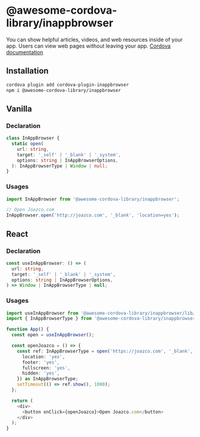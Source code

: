 # @awesome-cordova-library/inappbrowser

You can show helpful articles, videos, and web resources inside of your app. Users can view web pages without leaving your app.
[Cordova documentation](https://cordova.apache.org/docs/en/11.x/reference/cordova-plugin-inappbrowser/index.html)

## Installation

```sh
cordova plugin add cordova-plugin-inappbrowser
npm i @awesome-cordova-library/inappbrowser
```

## Vanilla

### Declaration

```typescript
class InAppBrowser {
  static open(
    url: string,
    target: '_self' | '_blank' | '_system',
    options: string | InAppBrowserOptions,
  ): InAppBrowserType | Window | null;
}
```

### Usages

```typescript
import InAppBrowser from '@awesome-cordova-library/inappbrowser';

// Open Joazco.com
InAppBrowser.open('http://joazco.com', '_blank', 'location=yes');
```

## React

### Declaration

```typescript
const useInAppBrowser: () => (
  url: string,
  target: '_self' | '_blank' | '_system',
  options: string | InAppBrowserOptions,
) => Window | InAppBrowserType | null;
```

### Usages

```typescript
import useInAppBrowser from '@awesome-cordova-library/inappbrowser/lib/react';
import { InAppBrowserType } from '@awesome-cordova-library/inappbrowser/lib/types';

function App() {
  const open = useInAppBrowser();

  const openJoazco = () => {
    const ref: InAppBrowserType = open('https://joazco.com', '_blank', {
      location: 'yes',
      footer: 'yes',
      fullscreen: 'yes',
      hidden: 'yes',
    }) as InAppBrowserType;
    setTimeout(() => ref.show(), 1000);
  };

  return (
    <div>
      <button onClick={openJoazco}>Open Joazco.com</button>
    </div>
  );
}
```
